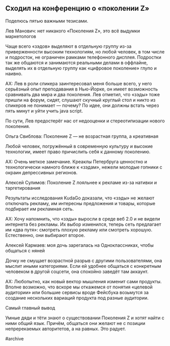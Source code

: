 
## Сходил на конференцию о «поколении Z»

Поделюсь пятью важными тезисами.

Лев Манович: нет никакого «Поколения Z», это всё выдумки маркетологов

Чаще всего «зэдов» выделяют в отдельную группу из-за приверженности высоким технологиям, но любой человек, в том числе и подросток, не ограничен рамками телефонного дисплея. Подростки так же общаются и занимаются реальными делами в оффлайне, выделять их в отдельную группу как «цифровое поколение» глупо и наивно.

АХ: Лев в роли спикера заинтересовал меня больше всего, у него серьёзный опыт преподавания в Нью-Йорке, он имеет возможность сравнивать два мира и два поколения. Лев отметил, что «зэды» тоже пришли на форум, сидят, слушают скучный круглый стол и никто из спикеров не понимает — почему? По идее, они должны встать через пять минут и уйти учить java script.

По сути, Лев предостерёг нас от недооценки и стереотипизации нового поколения.

Ольга Свиблова: Поколение Z — не возрастная группа, а креативная

Любой человек, погружённый в современную культуру и высокие технологии, имеет право причислить себя к данному поколению.

АХ: Очень меткое замечание. Креаклы Петербруга ценностно и технологически намного ближе к «зэдам», нежели молодые гопники с окраин депрессивных регионов.

Алексей Сулимов: Поколение Z лояльнее к рекламе из-за нативки и таргетирования

Результаты исследования KudaGo доказали, что «зэды» не желают отключать рекламу, им интересны предложения и товары, которые подбирает им рекламная сеть. 

АХ: Хочу напомнить, что «зэды» выросли в среде веб 2.0 и не видели интернета без рекламы. Их выбор изменился, теперь сеть предлагает им «два путя»: смотреть плохую рекламу или смотреть хорошую. Естественно, они выбирают второе.

Алексей Кармаев: моя дочь зарегалась на Одноклассниках, чтобы общаться с няней

Дочку не смущает возрастной разрыв с другими пользователями, она мыслит иными категориями. Если ей удобнее общаться с конкретным человеком в другой соцсети, она спокойно заведёт там аккаунт. 

АХ: Любопытно, как новый вектор мышления изменит сами продукты. Вполне возможно, что вскоре мы откажемся от понятия «целевой аудитории» или большие сервисы вроде Фейсбука возьмутся за создание нескольких вариаций продукта под разные аудитории.

Самый главный вывод

Умные дяди и тёти знают о существовании Поколения Z и хотят найти с ними общий язык. Причём, общаться они желают не с позиции непререкаемых авторитетов, а на равных. Это радует.

#archive